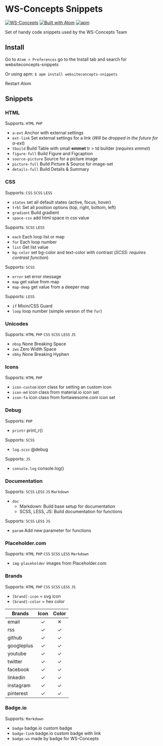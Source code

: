 # WS-Concepts Snippets

[![WS-Concepts](https://img.shields.io/badge/made_by-WS--Concepts-6DBE44.svg?style=flat-square)](http://ws-concepts.com/)
[![Built with Atom](https://img.shields.io/badge/built_with-Atom-40a977.svg?style=flat-square)](https://atom.io/)
[![apm](https://img.shields.io/apm/l/vim-mode.svg?style=flat-square)](https://atom.io/packages/websiteconcepts-snippets)


Set of handy code snippets used by the WS-Concepts Team

## Install

Go to `Atom > Preferences` go to the Install tab and search for websiteconcepts-snippets

Or using apm: `$ apm install websiteconcepts-snippets`

Restart Atom

## Snippets

### HTML

Supports: `HTML` `PHP`

- `a-ext` Anchor with external settings
- `ext-link` Set external settings for a link (_Will be dropped in the future for a-ext_)
- `tbuild` Build Table with small **emmet** tr > td builder (_requires emmet_)
- `figure-full` Build Figure and Figcaption
- `source-picture` Source for a picture image
- `picture-full` Build Picture & Source for image-set
- `details-full` Build Details & Summary

### CSS

Supports: `CSS` `SCSS` `LESS`

- `states` set all default states (active, focus, hover)
- `trbl` Set all position options (top, right, bottom, left)
- `gradient` Build gradient
- `space-css` add html space in css value

Supports: `SCSS` `LESS`

- `each` Each loop list or map
- `for` Each loop number
- `list` Get list value
- `bg-color` set bg-color and text-color with contrast
  (_SCSS: requires contrast function_)

Supports: `SCSS`

- `error` set error message
- `map` get value from map
- `map-deep` get value from a deeper map

Supports: `LESS`

- `if` Mixin/CSS Guard
- `loop` loop number (simple version of the `for`)

### Unicodes

Supports: `HTML` `PHP` `CSS` `SCSS` `LESS` `JS`

- `nbsp` None Breaking Space
- `zws` Zero Width Space
- `nbhy` None Breaking Hyphen

### Icons

Supports: `HTML` `PHP`

- `icon-custom` icon class for setting an custom icon
- `icon-md` icon class from material.io icon set
- `icon-fa` icon class from fontawesome.com icon set

### Debug

Supports: `PHP`

- `printr` print_r()

Supports: `SCSS`

- `log.scss` @debug

Supports: `JS`

- `console.log` console.log()

### Documentation

Supports: `SCSS` `LESS` `JS` `Markdown`

- `doc`
  - Markdown: Build base setup for documentation
  - SCSS, LESS, JS: Build documentation for functions

Supports: `SCSS` `LESS` `JS`

- `param` Add new parameter for functions

### Placeholder.com

Supports: `HTML` `PHP` `CSS` `SCSS` `LESS` `Markdown`

- `img-placeholder` images from Placeholder.com

### Brands

Supports: `HTML` `PHP` `CSS` `SCSS` `LESS` `JS`

- `[brand]-icon` = svg icon
- `[brand]-color` = hex color

Brands     | Icon  | Color
-----------|:-----:|:-----:
email      |   ✓   |   ✕
rss        |   ✓   |   ✓
github     |   ✓   |   ✓
googleplus |   ✓   |   ✓
youtube    |   ✓   |   ✓
twitter    |   ✓   |   ✓
facebook   |   ✓   |   ✓
linkedin   |   ✓   |   ✓
instagram  |   ✓   |   ✓
pinterest  |   ✓   |   ✓

### Badge.io

Supports: `Markdown`

- `badge` badge.io custom badge
- `badge-link` badge.io custom badge with link
- `badge-ws` made by badge for WS-Concepts
